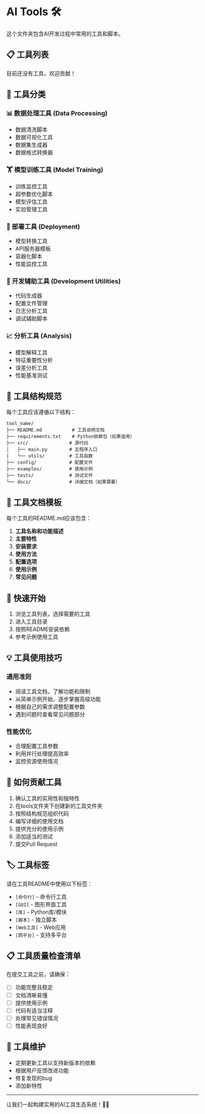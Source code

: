 # AI Tools 🛠️

这个文件夹包含AI开发过程中常用的工具和脚本。

## 📋 工具列表

目前还没有工具，欢迎贡献！

## 🎯 工具分类

### 📊 数据处理工具 (Data Processing)
- 数据清洗脚本
- 数据可视化工具
- 数据集生成器
- 数据格式转换器

### 🏋️ 模型训练工具 (Model Training)
- 训练监控工具
- 超参数优化脚本
- 模型评估工具
- 实验管理工具

### 🚀 部署工具 (Deployment)
- 模型转换工具
- API服务器模板
- 容器化脚本
- 性能监控工具

### 🔧 开发辅助工具 (Development Utilities)
- 代码生成器
- 配置文件管理
- 日志分析工具
- 调试辅助脚本

### 📈 分析工具 (Analysis)
- 模型解释工具
- 特征重要性分析
- 误差分析工具
- 性能基准测试

## 📁 工具结构规范

每个工具应该遵循以下结构：

```
tool_name/
├── README.md           # 工具说明文档
├── requirements.txt    # Python依赖包（如果适用）
├── src/               # 源代码
│   ├── main.py        # 主程序入口
│   └── utils/         # 工具函数
├── config/            # 配置文件
├── examples/          # 使用示例
├── tests/             # 测试文件
└── docs/              # 详细文档（如果需要）
```

## 📖 工具文档模板

每个工具的README.md应该包含：

1. **工具名称和功能描述**
2. **主要特性**
3. **安装要求**
4. **使用方法**
5. **配置选项**
6. **使用示例**
7. **常见问题**

## 🚀 快速开始

1. 浏览工具列表，选择需要的工具
2. 进入工具目录
3. 按照README安装依赖
4. 参考示例使用工具

## 💡 工具使用技巧

### 通用准则
- 阅读工具文档，了解功能和限制
- 从简单示例开始，逐步掌握高级功能
- 根据自己的需求调整配置参数
- 遇到问题时查看常见问题部分

### 性能优化
- 合理配置工具参数
- 利用并行处理提高效率
- 监控资源使用情况

## 🤝 如何贡献工具

1. 确认工具的实用性和独特性
2. 在tools文件夹下创建新的工具文件夹
3. 按照结构规范组织代码
4. 编写详细的使用文档
5. 提供充分的使用示例
6. 添加适当的测试
7. 提交Pull Request

## 🏷️ 工具标签

请在工具README中使用以下标签：

- `[命令行]` - 命令行工具
- `[GUI]` - 图形界面工具
- `[库]` - Python库/模块
- `[脚本]` - 独立脚本
- `[Web工具]` - Web应用
- `[跨平台]` - 支持多平台

## 📋 工具质量检查清单

在提交工具之前，请确保：

- [ ] 功能完整且稳定
- [ ] 文档清晰易懂
- [ ] 提供使用示例
- [ ] 代码有适当注释
- [ ] 处理常见错误情况
- [ ] 性能表现良好

## 🔄 工具维护

- 定期更新工具以支持新版本的依赖
- 根据用户反馈改进功能
- 修复发现的bug
- 添加新特性

---

让我们一起构建实用的AI工具生态系统！🔧✨